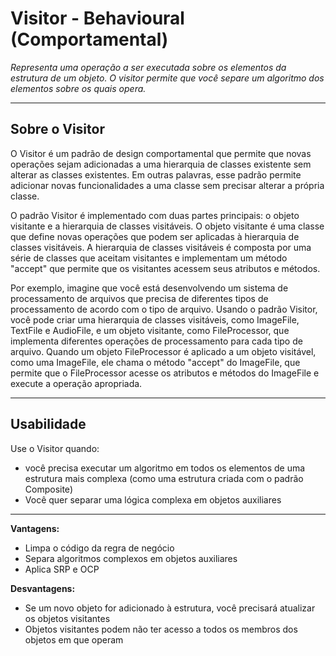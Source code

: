 # Visitor - Behavioural (Comportamental)

*Representa uma operação a ser executada sobre os elementos da estrutura de um objeto. O visitor permite que você separe um algoritmo dos elementos sobre os quais opera.*

---

## Sobre o Visitor
O Visitor é um padrão de design comportamental que permite que novas operações sejam adicionadas a uma hierarquia de classes existente sem alterar as classes existentes. Em outras palavras, esse padrão permite adicionar novas funcionalidades a uma classe sem precisar alterar a própria classe.

O padrão Visitor é implementado com duas partes principais: o objeto visitante e a hierarquia de classes visitáveis. O objeto visitante é uma classe que define novas operações que podem ser aplicadas à hierarquia de classes visitáveis. A hierarquia de classes visitáveis é composta por uma série de classes que aceitam visitantes e implementam um método "accept" que permite que os visitantes acessem seus atributos e métodos.

Por exemplo, imagine que você está desenvolvendo um sistema de processamento de arquivos que precisa de diferentes tipos de processamento de acordo com o tipo de arquivo. Usando o padrão Visitor, você pode criar uma hierarquia de classes visitáveis, como ImageFile, TextFile e AudioFile, e um objeto visitante, como FileProcessor, que implementa diferentes operações de processamento para cada tipo de arquivo. Quando um objeto FileProcessor é aplicado a um objeto visitável, como uma ImageFile, ele chama o método "accept" do ImageFile, que permite que o FileProcessor acesse os atributos e métodos do ImageFile e execute a operação apropriada.

---

## Usabilidade

Use o Visitor quando:

- você precisa executar um algoritmo em todos os elementos de uma estrutura mais complexa (como uma estrutura criada com o padrão Composite)
- Você quer separar uma lógica complexa em objetos auxiliares

---

**Vantagens:**
- Limpa o código da regra de negócio
- Separa algoritmos complexos em objetos auxiliares
- Aplica SRP e OCP

**Desvantagens:**
- Se um novo objeto for adicionado à estrutura, você precisará atualizar os objetos visitantes
- Objetos visitantes podem não ter acesso a todos os membros dos objetos em que operam

